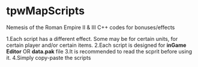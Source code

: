 # tpwMapScripts
Nemesis of the Roman Empire II &amp; III C++ codes for bonuses/effects

1.Each script has a different effect. Some may be for certain units, for certain player and/or certain items.
2.Each script is designed for **inGame Editor** OR **data.pak** file
3.It is recommended to read the scprit before using it.
4.Simply copy-paste the scripts
